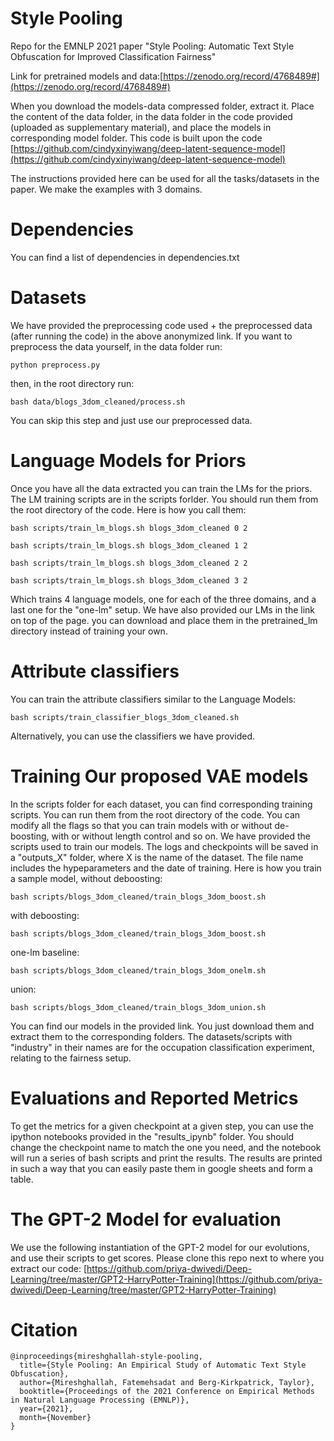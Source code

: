 
# Style Pooling
Repo for the EMNLP 2021 paper "Style Pooling: Automatic Text Style Obfuscation for Improved Classification Fairness"

Link for pretrained models and data:[https://zenodo.org/record/4768489#](https://zenodo.org/record/4768489#)

When you download the models-data compressed folder, extract it. Place the content of the data folder, in the data folder in the code provided (uploaded as supplementary material), and place the models in corresponding model folder. This code is built upon the code  [https://github.com/cindyxinyiwang/deep-latent-sequence-model](https://github.com/cindyxinyiwang/deep-latent-sequence-model)

The instructions provided here can be used for all the tasks/datasets in the paper.  We make the examples with 3 domains. 

# Dependencies

You can find a list of dependencies in dependencies.txt

# Datasets

We have provided the preprocessing code used + the preprocessed data (after running the code) in the above anonymized link. If you want to preprocess the data yourself, in the data folder run:

```
python preprocess.py
```

then, in the root directory run:

```
bash data/blogs_3dom_cleaned/process.sh
```

You can skip this step and just use our preprocessed data. 

# Language Models for Priors

Once you have all the data extracted you can train the LMs for the priors. The LM training scripts are in the scripts forlder. You should run them from the root directory of the code. Here is how you call them:

```
bash scripts/train_lm_blogs.sh blogs_3dom_cleaned 0 2

bash scripts/train_lm_blogs.sh blogs_3dom_cleaned 1 2

bash scripts/train_lm_blogs.sh blogs_3dom_cleaned 2 2

bash scripts/train_lm_blogs.sh blogs_3dom_cleaned 3 2
```

Which trains 4 language models, one for each of the three domains, and a last one for the "one-lm" setup. We have also provided our LMs in the link on top of the page. you can download and place them in the pretrained_lm directory instead of training your own. 

# Attribute classifiers

You can train the attribute classifiers similar to the Language Models:

```
bash scripts/train_classifier_blogs_3dom_cleaned.sh
```

Alternatively, you can use the classifiers we have provided. 

# Training Our proposed VAE models

In the scripts folder for each dataset, you can find corresponding training scripts. You can run them from the root directory of the code. You can modify all the flags so that you can train models with or without de-boosting, with or without length control and so on. We have provided the scripts used to train our models. The logs and checkpoints will be saved in a "outputs_X" folder, where X is the name of the dataset. The file name includes the hypeparameters and the date of training. Here is how you train a sample model, without deboosting:

```
bash scripts/blogs_3dom_cleaned/train_blogs_3dom_boost.sh
```
with deboosting:
```
bash scripts/blogs_3dom_cleaned/train_blogs_3dom_boost.sh
```
one-lm baseline:
```
bash scripts/blogs_3dom_cleaned/train_blogs_3dom_onelm.sh
```
union:
```
bash scripts/blogs_3dom_cleaned/train_blogs_3dom_union.sh
```
You can find our models in the provided link. You just download them and extract them to the corresponding folders. The datasets/scripts with "industry" in their names are for the occupation classification experiment, relating to the fairness setup. 

# Evaluations and Reported Metrics

To get the  metrics for a given checkpoint at a given step, you can use the ipython notebooks provided in the "results_ipynb" folder. You should change the checkpoint name to match the one you need, and the notebook will run a series of bash scripts and print the results. The results are printed in such a way that you can easily paste them in google sheets and form a table. 

# The GPT-2 Model for evaluation

We use the following instantiation of the GPT-2 model for our evolutions, and use  their scripts to get scores. Please clone this repo next to where you extract our code: [https://github.com/priya-dwivedi/Deep-Learning/tree/master/GPT2-HarryPotter-Training](https://github.com/priya-dwivedi/Deep-Learning/tree/master/GPT2-HarryPotter-Training)



# Citation
```
@inproceedings{mireshghallah-style-pooling,
  title={Style Pooling: An Empirical Study of Automatic Text Style Obfuscation},
  author={Mireshghallah, Fatemehsadat and Berg-Kirkpatrick, Taylor},
  booktitle={Proceedings of the 2021 Conference on Empirical Methods in Natural Language Processing (EMNLP)},
  year={2021},
  month={November}
}
```
